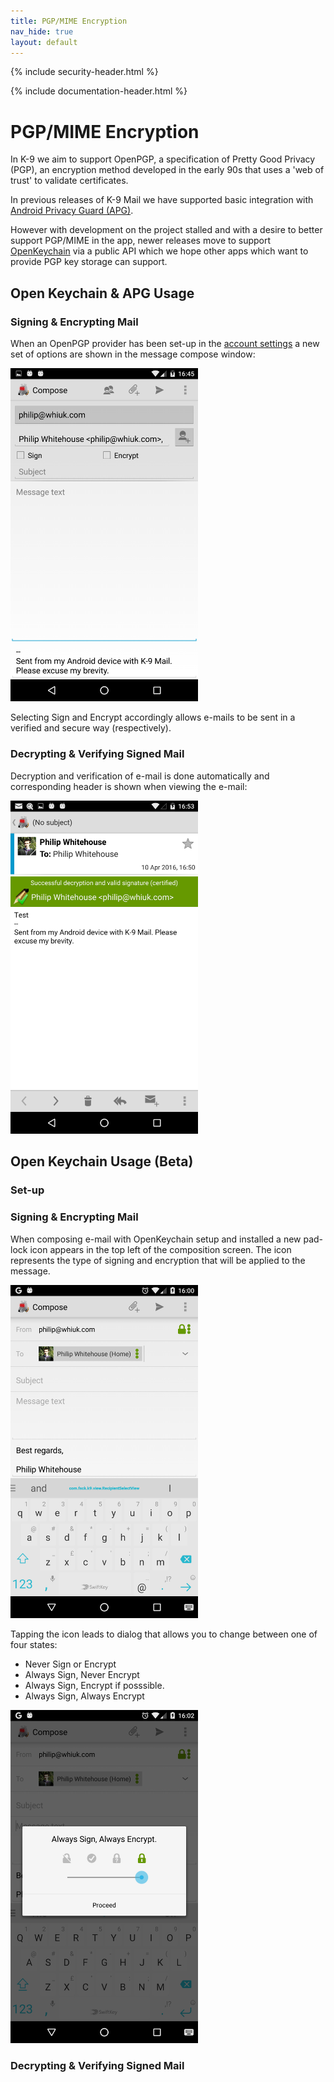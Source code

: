 ```yaml
---
title: PGP/MIME Encryption 
nav_hide: true 
layout: default
---
```


{% include security-header.html %}

{% include documentation-header.html %}

# PGP/MIME Encryption

In K-9 we aim to support OpenPGP, a specification of Pretty Good Privacy (PGP), an encryption method developed 
in the early 90s that uses a 'web of trust' to validate certificates.

In previous releases of K-9 Mail we have supported basic integration with 
[Android Privacy Guard (APG)](http://www.thialfihar.org/projects/apg/). 

However with development on the project stalled and with a desire to better support PGP/MIME in the app, 
newer releases move to support [OpenKeychain](https://www.openkeychain.org/) via a public API 
which we hope other apps which want to provide PGP key storage can support.

## Open Keychain & APG Usage

### Signing & Encrypting Mail

When an OpenPGP provider has been set-up in the [account settings](/documentation/settings/account.html) a new set of options are shown in the message compose window:

<img src="/assets/img/encryption_current_compose_dialog.png" alt="Encrypting email" width="300" />

Selecting Sign and Encrypt accordingly allows e-mails to be sent in a verified and secure way (respectively).

### Decrypting & Verifying Signed Mail

Decryption and verification of e-mail is done automatically and corresponding header is shown when viewing the e-mail:

<img src="/assets/img/encryption_current_decryption.png" alt="Viewing encrypted email" width="300" />

## Open Keychain Usage (Beta)

### Set-up

### Signing & Encrypting Mail

When composing e-mail with OpenKeychain setup and installed a new pad-lock icon 
appears in the top left of the composition screen. The icon represents the type of signing 
and encryption that will be applied to the message.

<img src="/assets/img/encryption_openkeychain_compose_dialog.png" alt="Compose Screen" width="300" />

Tapping the icon leads to dialog that allows you to change between one of four states:

* Never Sign or Encrypt
* Always Sign, Never Encrypt
* Always Sign, Encrypt if posssible.
* Always Sign, Always Encrypt

<img src="/assets/img/encryption_openkeychain_crypto_dialog.png" alt="Compose Crypto Dialog" width="300" />

### Decrypting & Verifying Signed Mail
